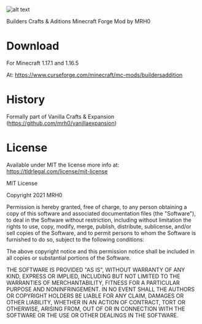 ![alt text](https://github.com/mrh0/buildersaddition/blob/master/Builders.png?raw=true)

Builders Crafts & Aditions
Minecraft Forge Mod by MRH0

# Download

For Minecraft 1.17.1 and 1.16.5

At: https://www.curseforge.com/minecraft/mc-mods/buildersaddition

# History

Formally part of Vanilla Crafts & Expansion (https://github.com/mrh0/vanillaexpansion)

# License

Available under MIT the license more info at: https://tldrlegal.com/license/mit-license

MIT License

Copyright 2021 MRH0

Permission is hereby granted, free of charge, to any person obtaining a copy
of this software and associated documentation files (the "Software"), to deal
in the Software without restriction, including without limitation the rights
to use, copy, modify, merge, publish, distribute, sublicense, and/or sell
copies of the Software, and to permit persons to whom the Software is
furnished to do so, subject to the following conditions:

The above copyright notice and this permission notice shall be included in all
copies or substantial portions of the Software.

THE SOFTWARE IS PROVIDED "AS IS", WITHOUT WARRANTY OF ANY KIND, EXPRESS OR
IMPLIED, INCLUDING BUT NOT LIMITED TO THE WARRANTIES OF MERCHANTABILITY,
FITNESS FOR A PARTICULAR PURPOSE AND NONINFRINGEMENT. IN NO EVENT SHALL THE
AUTHORS OR COPYRIGHT HOLDERS BE LIABLE FOR ANY CLAIM, DAMAGES OR OTHER
LIABILITY, WHETHER IN AN ACTION OF CONTRACT, TORT OR OTHERWISE, ARISING FROM,
OUT OF OR IN CONNECTION WITH THE SOFTWARE OR THE USE OR OTHER DEALINGS IN THE
SOFTWARE.
